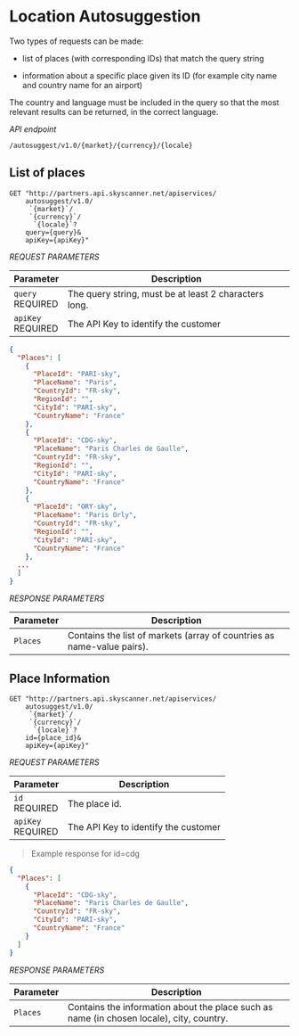 # Location Autosuggestion

Two types of requests can be made:

* list of places (with corresponding IDs) that match the query string

* information about a specific place given its ID (for example city name and country name for an airport)

The country and language must be included in the query so that the most relevant results can be returned, in the correct language.

*API endpoint*

`/autosuggest/v1.0/{market}/{currency}/{locale}`

## List of places

```shell
GET "http://partners.api.skyscanner.net/apiservices/
    autosuggest/v1.0/
     `{market}`/
     `{currency}`/
      `{locale}`?
    query={query}&
    apiKey={apiKey}"
```

*REQUEST PARAMETERS*

| Parameter | Description |
| --------- | ------- |
| ```query``` <br><span class="required">REQUIRED</span> | The query string, must be at least 2 characters long. |
| ```apiKey``` <br><span class="required">REQUIRED</span> | The API Key to identify the customer |

```json
{
  "Places": [
    {
      "PlaceId": "PARI-sky",
      "PlaceName": "Paris",
      "CountryId": "FR-sky",
      "RegionId": "",
      "CityId": "PARI-sky",
      "CountryName": "France"
    },
    {
      "PlaceId": "CDG-sky",
      "PlaceName": "Paris Charles de Gaulle",
      "CountryId": "FR-sky",
      "RegionId": "",
      "CityId": "PARI-sky",
      "CountryName": "France"
    },
    {
      "PlaceId": "ORY-sky",
      "PlaceName": "Paris Orly",
      "CountryId": "FR-sky",
      "RegionId": "",
      "CityId": "PARI-sky",
      "CountryName": "France"
    },
  ...
  ]
}
```


*RESPONSE PARAMETERS*

| Parameter | Description |
| --- | --- |
| ```Places``` | Contains the list of markets (array of countries as name-value pairs). |


## Place Information

```shell
GET "http://partners.api.skyscanner.net/apiservices/
    autosuggest/v1.0/
     `{market}`/
     `{currency}`/
      `{locale}`?
    id={place_id}&
    apiKey={apiKey}"
```

*REQUEST PARAMETERS*

| Parameter | Description |
| --------- | ------- |
| ```id``` <br><span class="required">REQUIRED</span> | The place id. |
| ```apiKey``` <br><span class="required">REQUIRED</span> | The API Key to identify the customer |

> Example response for id=cdg

```json
{
  "Places": [
    {
      "PlaceId": "CDG-sky",
      "PlaceName": "Paris Charles de Gaulle",
      "CountryId": "FR-sky",
      "CityId": "PARI-sky",
      "CountryName": "France"
    }
  ]
}
```


*RESPONSE PARAMETERS*

| Parameter | Description |
| --- | --- |
| ```Places``` | Contains the information about the place such as name (in chosen locale), city, country. |
